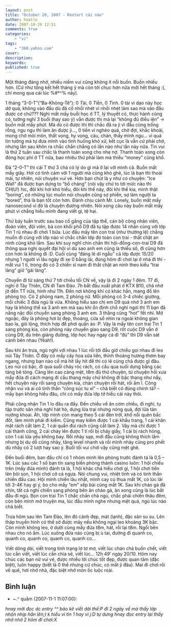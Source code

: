 ```yaml
---
layout: post
title: "October 20, 2007 - Restart cái nào"
author: hoatle
date: 2007-10-20 12:51
comments: true
categories:
    - "vi"
tags:
    - "360.yahoo.com"
cover:
description:
keywords:
published: true
---
```


Một tháng đáng nhớ, nhiều niềm vui cũng không ít nỗi buồn. Buồn nhiều hơn. (Cứ như tổng kết hết
tháng ý mà còn tới chục hơn nữa mới hết tháng :(, chỉ mong qua cái lúc %#*^% này).

<!-- more -->

1 tháng “3-0-T”(“Ba-Không-Tê”): 0 *T*ài, 0 *T*iền, 0 *T*ình. 0 tài vì dạo này học dở quá, không vào
đầu dù đã cố nhồi nhét vì nhồi nhét làm sao mà vào đầu được cơ chứ??? Nghỉ mất mấy buổi học ở TT,
lý thuyết có, thực hành cũng có, tưởng nghỉ 3 buổi (hay sao ý) vẫn được thi mà lại “không đủ điều
iện” -> buồn mất mấy phút. Mà dù có được thi thì chắc đã ra jì vì đầu cũng trống rỗng, ngu ngu thì
làm ăn được jì…, 0 tiền vì nghèo quá, chờ đợi, khắc khoải, mong chờ mỏi mòn, thất vọng, hy vọng,
cáu, chán, thấy mình ngu… vì quá tin tưởng mà tự đưa mình vào tình huống khó xử, kết cục là vẫn cứ
phải chờ, nhưng lần sau khôn ra chắc chắn chẳng có lần nào như lần này nữa. Tin vui là thứ 2 tuần
sau chắc là thanh toán xong cho nhẹ nợ. Thanh toán xong còn đóng học phí ở TT nữa, bao nhiêu thứ
phải làm mà thiếu “money” cũng khổ.

Đã “2-0-T” thì cái T thứ 3 chả có lý do gì mà ở lại với mình cả. Buồn mất mấy giây. Hơi có tình cảm
với 1 người mà cũng khó ghê, lúc là bạn thì thoải mái, tự nhiên, nói chuyện vui vẻ. Hơn bạn chút là
y như có chuyện: “Ice Wall” đã được bạn dựng to “bổ chảng” (nói vậy chứ to tới mức nào thì CHỊU!)
hic, đôi khi hơi khó hiểu, đôi khi thế này, đôi khi thế kia, mình thật “boring”, có những lúc muốn
nói chuyện cũng sợ phiền, sợ làm người ta “bored”, thà là bạn tốt còn hơn. Đành chịu cảnh
Mr. Lonely, buồn mất mấy nanosecond vì đó là chuyện đương nhiên. Nói xong câu này buồn mất mấy phút
vì chẳng hiểu mình đang viết gì, tệ hại.

Thứ bảy tuần trước sau bao cố gắng của tập thể, cán bộ công nhân viên, đoàn viên, đội viên, bà con
khối phố D9 đã tụ tập được 14 nhân cùng với lớp Tin 1 rủ nhau đi chơi 1 bữa. Lúc đầu mấy tên con
trai (như thường lệ) chẳng muốn đi cùng với lớp nào vì chắc chắn lớp đó toàn con trai - thắt chặt an
ninh cũng khó lắm. Sau khi suy nghĩ chín chắn thì hội-đồng-con-trai D9 đã thông qua nghị quyết đại
hội vì dù sao anh em cũng là thiểu số, đi cũng hơn còn hơn là không đi :D. Cuối cùng “đáng lẽ dĩ
ngẫu” cả lớp được 15/20 nhưng 1 người vì lâu ngày đi xe 0 bằng lái, đúng hôm đi chơi lại ở nhà đi
thi - mất vui 1 tí, trong đó có 3 chiến sĩ nam đi thắt chặt an ninh theo kiểu “trai làng” giữ “gái
làng”.

Chuyến đi từ sáng thứ 7 tới chiều tối CN về, vậy là đi 2 ngày 1 đêm. T7 đi, nghỉ ở Tây Thiên, CN đi
Tam Đảo. 7h bắt đầu xuất phát ở KTX B10, chả nhớ jờ đến TT nữa, hình như 11h. Đến nơi không khí có
khác hẳn, mang đồ lên phòng trọ. Có 2 phòng nam, 2 phòng nữ. Mỗi phòng có 3-4 chiếc giường, mỗi
chiếc 3 đứa ngủ là vừa. Không hiểu sao chị em D9 quá nhớ 3 anh em hay là không thể xa 3 anh em mà
sau khi ổn định chỗ nghỉ ngơi thì 11 bạn đã nằng nặc đòi chuyển sang phòng 3 anh em. 3 thằng cũng
“hot” fết nhỉ. Mở ngoặc, đây là phòng hơi bị đẹp, thoáng, cửa sổ nhìn ra ngoài không gian bao la,
gió lộng, thích hợp để phơi quần áo :P. Vậy là mấy tên con trai Tin 1 sang phòng kia, còn phòng này
chuyển giao sang D9, rốt cuộc D9 vẫn ở cũng D9, dù trên giảng đường, lớp học hay ngay cả đi “đú” thì
D9 vẫn sát cánh bên nhau (Yêah!).

Sau khi ăn trưa, ngủ nghỉ với nhau 1 lúc rồi tới đầu giờ chiều gọi nhau đi leo núi Tây Thiên. Ở đây
có mấy cây hoa sữa liền, thỉnh thoảng hương thơm bay ngang, nhưng bạn nào cố mà hít lấy hít để thì
có lẽ cũng chả được gì đâu. Leo núi có bậc, đi qua suối chảy róc rách, có cầu qua suối dựng bằng các
tảng bê tông. Càng lên cao càng mệt, t8m đủ thứ chuyện, từ chuyện hồi xưa mấy đứa đi cách mạng đi
cầu thang máy chứ không đi bậc thang như nầy, hết chuyện này rồi sang chuyện kia, chán chuyện rồi
hát, rồi ầm ĩ. Công nhận vui và ai có tinh thần “công súc tu xỉ” – chả biết có đúng chính tả? – mấy
bạn không hiểu đâu, chỉ có mấy đứa lớp tớ hiểu cái này thôi.

Phải công nhận Tin 1 lo đâu ra đấy. Đến chiều về ăn cơm chiều, đi nghỉ, tụ tập trước sân nhà nghỉ
hát hò, dựng lửa trại nhưng nóng quá, đợi lửa tàn nướng khoai. Àh, lớp mình còn mang theo 5 cái đèn
trời, khổ nỗi quên bấc đốt, làm mình phải đi kiếm. Cũng may kiếm được 1 cái khẩu trang, 1 cái khăn
mặt rách cắt làm 2, 1 cái quần đùi rách cũng cắt làm 2. Vậy mà chỉ được 1 cái thành công, 2 cái cháy
lên được 1 tí rồi bị cháy giấy, 1 cái bị rách hỏng, còn 1 cái lửa yếu không bay. Rồi nhảy sạp, mới
đầu cũng không thích lắm nhưng bị dụ dỗ cũng nhảy, tăng level nhanh và rồi mình nhảy cũng pro phết
dù nhảy có 2 lượt hay sao ý. Buổi tối vui chơi vậy cũng mệt ghê.

Đến buổi đêm, ban đầu chỉ có 1 nhóm mình lên phòng trước đánh tá lả 0,5 – 1K. Lúc sau các 1 số bạn
tin sang biến phòng thành casino luôn: 1 hội chiếu trên (mấy đứa mình) đánh tá lả, 1 hội khác chả
hiểu chơi gì, 1 hội chơi tiến lên bôi son, 1 hội chơi cờ cá ngựa. Nói chung vui, nhiệt tình và có
tinh thần chiến đấu cao. Hội mình chiến lâu nhất, mình cay cú thua mất 1K, có lúc lãi tới 3-4K hay
gì ý, bo cho mấy “em” xếp bài cũng mất 1K. Sau khi cháo gà đã chín, tất cả nghỉ chiến sang phòng bên
ăn cháo gà, ăn xong cũng là lúc bắt đầu đi ngủ. Bọn con trai Tin 1 chắc chắn chả ngủ, chắc phải
chiến thâu đêm, còn bên mình mở truyện ma, lúc đầu mình nghe nhưng mệt quá, ngủ lúc nào chả biết.

Trưa hôm sau lên Tam Đảo, lên đó cảnh đẹp, mát (lạnh), đặc sản su su. Lên tháp truyền hình có thể sờ
được mây nếu không ngại leo khoảng 3K bậc. Còn mình không leo, ờ dưới cùng mấy đứa t8m, hát, rồi lại
t8m. Ngồi bên nhau cho nó ấm. Lúc xuống đứa nào cũng bị ù tai, đường đi quanh co, quanh co, quanh
co, quanh co, quanh co…

Viết dông dài, viết trong tình trạng lơ tơ mơ, viết lúc chán chả buồn chết, viết lúc cần viết, viết
lúc cần chia sẻ, viết lúc… 12h 49’ ngày 20/10. Hôm nay chúc các bạn nữ vui vẻ, được nhiều lời chúc
tốt đẹp, được quan tâm (đặc biệt), luôn happy (biết là 0 thể nhưng cứ chúc, có mất jì đâu). Mai đi
chơi rồi về quê, hơi nhớ nhà, đặc biệt nhớ món ốc luộc roài.


Bình luận
---------

- ~.^ quắm (2007-11-1 11:07:00):

*hnay mới đọc dc entry ^^ bảo kê viết dài thế:P đi 2 ngày về mà thấy lớp nhộn nhịp hẳn lên;) k hiểu
vì tin 1 hay vì j:D tự dưng hnay đọc entry lại thấy nhớ nhớ 2 hôm đi chơi:X*
